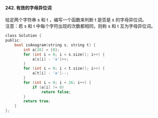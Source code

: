 #### 242. 有效的字母异位词  
给定两个字符串 s 和 t ，编写一个函数来判断 t 是否是 s 的字母异位词。  
注意：若 s 和 t 中每个字符出现的次数都相同，则称 s 和 t 互为字母异位词。  
```c  
class Solution {
public:
    bool isAnagram(string s, string t) {
        int a[26] = {0};
        for (int i = 0; i < s.size(); i++) {
            a[s[i] - 'a']++;
        }
        for (int i = 0; i < t.size(); i++) {
            a[t[i] - 'a']--;
        }
        for (int i = 0; i < 26; i++) {
            if (a[i] != 0)
                return false;
        }
        return true;
    }
};
```
